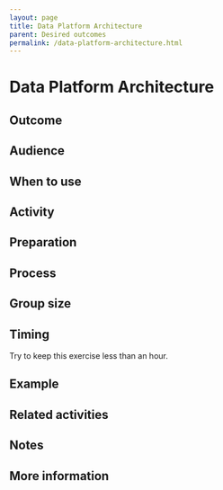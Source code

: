 ```yaml
---
layout: page
title: Data Platform Architecture
parent: Desired outcomes
permalink: /data-platform-architecture.html
---
```


# Data Platform Architecture

## Outcome

## Audience

## When to use

## Activity

## Preparation

## Process

## Group size

## Timing

Try to keep this exercise less than an hour.

## Example

## Related activities

## Notes

## More information
